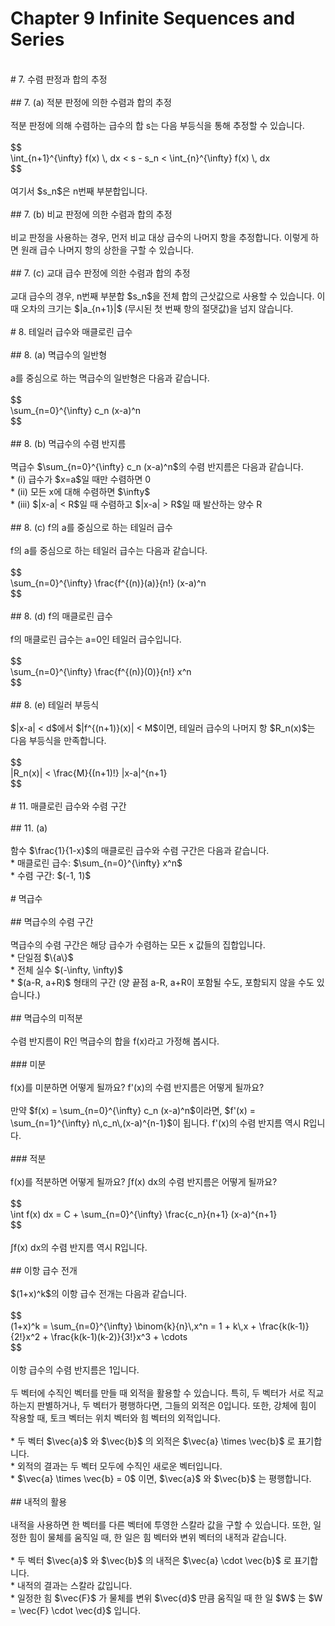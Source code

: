 # Chapter 9 Infinite Sequences and Series<br>
<br>
# 7. 수렴 판정과 합의 추정<br>
<br>
## 7. (a) 적분 판정에 의한 수렴과 합의 추정<br>
<br>
적분 판정에 의해 수렴하는 급수의 합 s는 다음 부등식을 통해 추정할 수 있습니다.<br>
<br>
$$<br>
\int_{n+1}^{\infty} f(x) \, dx < s - s_n < \int_{n}^{\infty} f(x) \, dx<br>
$$<br>
<br>
여기서 $s_n$은 n번째 부분합입니다.<br>
<br>
## 7. (b) 비교 판정에 의한 수렴과 합의 추정<br>
<br>
비교 판정을 사용하는 경우, 먼저 비교 대상 급수의 나머지 항을 추정합니다. 이렇게 하면 원래 급수 나머지 항의 상한을 구할 수 있습니다.<br>
<br>
## 7. (c) 교대 급수 판정에 의한 수렴과 합의 추정<br>
<br>
교대 급수의 경우, n번째 부분합 $s_n$을 전체 합의 근삿값으로 사용할 수 있습니다. 이때 오차의 크기는 $|a_{n+1}|$ (무시된 첫 번째 항의 절댓값)을 넘지 않습니다.<br>
<br>
# 8. 테일러 급수와 매클로린 급수<br>
<br>
## 8. (a) 멱급수의 일반형<br>
<br>
a를 중심으로 하는 멱급수의 일반형은 다음과 같습니다.<br>
<br>
$$<br>
\sum_{n=0}^{\infty} c_n (x-a)^n<br>
$$<br>
<br>
## 8. (b) 멱급수의 수렴 반지름<br>
<br>
멱급수 $\sum_{n=0}^{\infty} c_n (x-a)^n$의 수렴 반지름은 다음과 같습니다.<br>
* (i) 급수가 $x=a$일 때만 수렴하면 0<br>
* (ii) 모든 x에 대해 수렴하면 $\infty$<br>
* (iii) $|x-a| < R$일 때 수렴하고 $|x-a| > R$일 때 발산하는 양수 R<br>
<br>
## 8. (c) f의 a를 중심으로 하는 테일러 급수<br>
<br>
f의 a를 중심으로 하는 테일러 급수는 다음과 같습니다.<br>
<br>
$$<br>
\sum_{n=0}^{\infty} \frac{f^{(n)}(a)}{n!} (x-a)^n<br>
$$<br>
<br>
## 8. (d) f의 매클로린 급수<br>
<br>
f의 매클로린 급수는 a=0인 테일러 급수입니다.<br>
<br>
$$<br>
\sum_{n=0}^{\infty} \frac{f^{(n)}(0)}{n!} x^n<br>
$$<br>
<br>
## 8. (e) 테일러 부등식<br>
<br>
$|x-a| < d$에서 $|f^{(n+1)}(x)| < M$이면, 테일러 급수의 나머지 항 $R_n(x)$는 다음 부등식을 만족합니다.<br>
<br>
$$<br>
|R_n(x)| < \frac{M}{(n+1)!} |x-a|^{n+1}<br>
$$<br>
<br>
# 11. 매클로린 급수와 수렴 구간<br>
<br>
## 11. (a)<br>
<br>
함수 $\frac{1}{1-x}$의 매클로린 급수와 수렴 구간은 다음과 같습니다.<br>
* 매클로린 급수: $\sum_{n=0}^{\infty} x^n$<br>
* 수렴 구간: $(-1, 1)$<br>
<br>
# 멱급수<br>
<br>
## 멱급수의 수렴 구간<br>
<br>
멱급수의 수렴 구간은 해당 급수가 수렴하는 모든 x 값들의 집합입니다.<br>
* 단일점 $\{a\}$<br>
* 전체 실수 $(-\infty, \infty)$<br>
* $(a-R, a+R)$ 형태의 구간 (양 끝점 a-R, a+R이 포함될 수도, 포함되지 않을 수도 있습니다.)<br>
<br>
## 멱급수의 미적분<br>
<br>
수렴 반지름이 R인 멱급수의 합을 f(x)라고 가정해 봅시다.<br>
<br>
### 미분<br>
<br>
f(x)를 미분하면 어떻게 될까요? f'(x)의 수렴 반지름은 어떻게 될까요?<br>
<br>
만약 $f(x) = \sum_{n=0}^{\infty} c_n (x-a)^n$이라면, $f'(x) = \sum_{n=1}^{\infty} n\,c_n\,(x-a)^{n-1}$이 됩니다. f'(x)의 수렴 반지름 역시 R입니다.<br>
<br>
### 적분<br>
<br>
f(x)를 적분하면 어떻게 될까요? ∫f(x) dx의 수렴 반지름은 어떻게 될까요?<br>
<br>
$$<br>
\int f(x) dx = C + \sum_{n=0}^{\infty} \frac{c_n}{n+1} (x-a)^{n+1}<br>
$$<br>
<br>
∫f(x) dx의 수렴 반지름 역시 R입니다.<br>
<br>
## 이항 급수 전개<br>
<br>
$(1+x)^k$의 이항 급수 전개는 다음과 같습니다.<br>
<br>
$$<br>
(1+x)^k = \sum_{n=0}^{\infty} \binom{k}{n}\,x^n = 1 + k\,x + \frac{k(k-1)}{2!}x^2 + \frac{k(k-1)(k-2)}{3!}x^3 + \cdots<br>
$$<br>
<br>
이항 급수의 수렴 반지름은 1입니다.<br>
<br>
두 벡터에 수직인 벡터를 만들 때 외적을 활용할 수 있습니다. 특히, 두 벡터가 서로 직교하는지 판별하거나, 두 벡터가 평행하다면, 그들의 외적은 0입니다. 또한, 강체에 힘이 작용할 때, 토크 벡터는 위치 벡터와 힘 벡터의 외적입니다.<br>
<br>
* 두 벡터 $\vec{a}$ 와 $\vec{b}$ 의 외적은 $\vec{a} \times \vec{b}$ 로 표기합니다.<br>
* 외적의 결과는 두 벡터 모두에 수직인 새로운 벡터입니다.<br>
* $\vec{a} \times \vec{b} = 0$ 이면, $\vec{a}$ 와 $\vec{b}$ 는 평행합니다.<br>
<br>
## 내적의 활용<br>
<br>
내적을 사용하면 한 벡터를 다른 벡터에 투영한 스칼라 값을 구할 수 있습니다. 또한, 일정한 힘이 물체를 움직일 때, 한 일은 힘 벡터와 변위 벡터의 내적과 같습니다.<br>
<br>
* 두 벡터 $\vec{a}$ 와 $\vec{b}$ 의 내적은 $\vec{a} \cdot \vec{b}$ 로 표기합니다.<br>
* 내적의 결과는 스칼라 값입니다.<br>
* 일정한 힘 $\vec{F}$ 가 물체를 변위 $\vec{d}$ 만큼 움직일 때 한 일 $W$ 는 $W = \vec{F} \cdot \vec{d}$ 입니다.<br>
